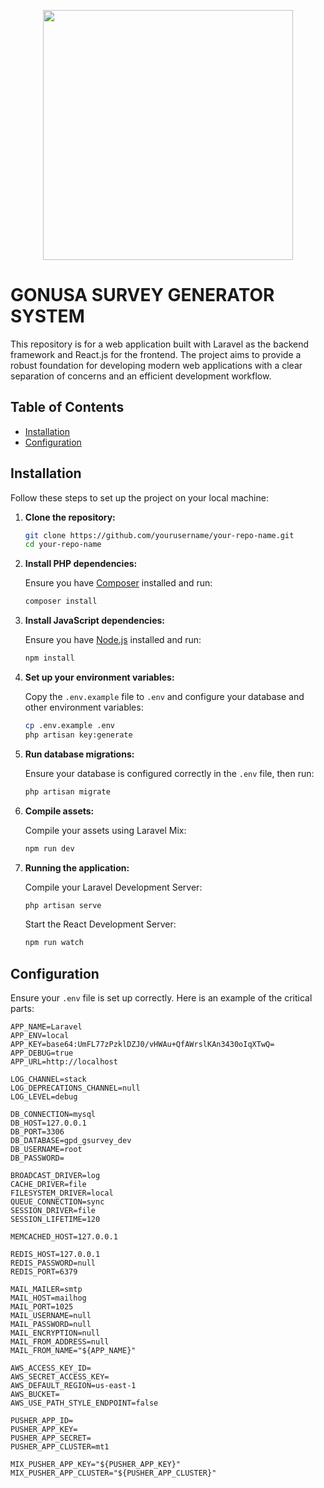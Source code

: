 <p align="center">
    <a href="https://laravel.com" target="_blank">
        <img src="https://raw.githubusercontent.com/laravel/art/master/logo-lockup/5%20SVG/2%20CMYK/1%20Full%20Color/laravel-logolockup-cmyk-red.svg" width="400">
    </a>
</p>

# GONUSA SURVEY GENERATOR SYSTEM
This repository is for a web application built with Laravel as the backend framework and React.js for the frontend. The project aims to provide a robust foundation for developing modern web applications with a clear separation of concerns and an efficient development workflow.

## Table of Contents

- [Installation](#installation)
- [Configuration](#configuration)

## Installation

Follow these steps to set up the project on your local machine:

1. **Clone the repository:**

    ```sh
    git clone https://github.com/yourusername/your-repo-name.git
    cd your-repo-name
    ```

2. **Install PHP dependencies:**

    Ensure you have [Composer](https://getcomposer.org/) installed and run:

    ```sh
    composer install
    ```

3. **Install JavaScript dependencies:**

    Ensure you have [Node.js](https://nodejs.org/) installed and run:

    ```sh
    npm install
    ```

4. **Set up your environment variables:**

    Copy the `.env.example` file to `.env` and configure your database and other environment variables:

    ```sh
    cp .env.example .env
    php artisan key:generate
    ```

5. **Run database migrations:**

    Ensure your database is configured correctly in the `.env` file, then run:

    ```sh
    php artisan migrate
    ```

6. **Compile assets:**

    Compile your assets using Laravel Mix:

    ```sh
    npm run dev
    ```
7. **Running the application:**

    Compile your Laravel Development Server:
   
    ```sh
    php artisan serve
    ```

    Start the React Development Server:
    ```sh
    npm run watch
    ```

   
   

## Configuration

Ensure your `.env` file is set up correctly. Here is an example of the critical parts:

```env
APP_NAME=Laravel
APP_ENV=local
APP_KEY=base64:UmFL77zPzklDZJ0/vHWAu+QfAWrslKAn3430oIqXTwQ=
APP_DEBUG=true
APP_URL=http://localhost

LOG_CHANNEL=stack
LOG_DEPRECATIONS_CHANNEL=null
LOG_LEVEL=debug

DB_CONNECTION=mysql
DB_HOST=127.0.0.1
DB_PORT=3306
DB_DATABASE=gpd_gsurvey_dev
DB_USERNAME=root
DB_PASSWORD=

BROADCAST_DRIVER=log
CACHE_DRIVER=file
FILESYSTEM_DRIVER=local
QUEUE_CONNECTION=sync
SESSION_DRIVER=file
SESSION_LIFETIME=120

MEMCACHED_HOST=127.0.0.1

REDIS_HOST=127.0.0.1
REDIS_PASSWORD=null
REDIS_PORT=6379

MAIL_MAILER=smtp
MAIL_HOST=mailhog
MAIL_PORT=1025
MAIL_USERNAME=null
MAIL_PASSWORD=null
MAIL_ENCRYPTION=null
MAIL_FROM_ADDRESS=null
MAIL_FROM_NAME="${APP_NAME}"

AWS_ACCESS_KEY_ID=
AWS_SECRET_ACCESS_KEY=
AWS_DEFAULT_REGION=us-east-1
AWS_BUCKET=
AWS_USE_PATH_STYLE_ENDPOINT=false

PUSHER_APP_ID=
PUSHER_APP_KEY=
PUSHER_APP_SECRET=
PUSHER_APP_CLUSTER=mt1

MIX_PUSHER_APP_KEY="${PUSHER_APP_KEY}"
MIX_PUSHER_APP_CLUSTER="${PUSHER_APP_CLUSTER}"

